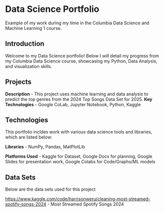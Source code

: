 # Data Science Portfolio
Example of my work during my time in the Columbia Data Science and Machine Learning 1 course. 


## Introduction
Welcome to my Data Science portfolio! Below I will detail my progress from my Columbia Data Science course, showcasing my Python, Data Analysis, and visualization skills.

## Projects 
**Description** - This project uses machine learning and data analysis to predict the top genres from the 2024 Top Songs Data Set for 2025. 
**Key Technologies** - Google CoLab, Jupyter Notebook, Python, Kaggle


## Technologies
This portfolio incldes work with various data science tools and libraries, which are listed below:

**Libraries** - NumPy, Pandas, MatPlotLib

**Platforms Used** - Kaggle for Dataset, Google Docs for planning, Google Slides for presentation work, Google Colabs for Code/Graphs/ML models



## Data Sets 
Below are the data sets used for this project

https://www.kaggle.com/code/harrisonweru/cleaning-most-streamed-spotify-songs-2024 - Most Streamed Spotify Songs 2024

